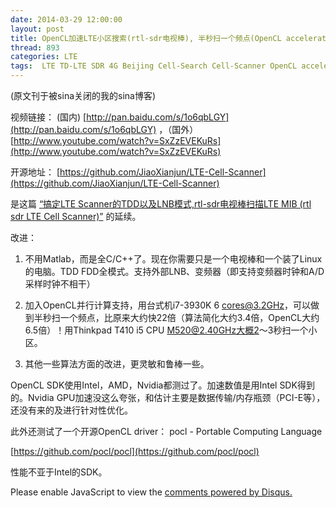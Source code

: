 ```yaml
---
date: 2014-03-29 12:00:00
layout: post
title: OpenCL加速LTE小区搜索(rtl-sdr电视棒), 半秒扫一个频点(OpenCL accelerated LTE Cell Scanner)
thread: 893
categories: LTE
tags:  LTE TD-LTE SDR 4G Beijing Cell-Search Cell-Scanner OpenCL acceleration rtl-sdr
---
```


(原文刊于被sina关闭的我的sina博客)

视频链接： (国内) [http://pan.baidu.com/s/1o6qbLGY](http://pan.baidu.com/s/1o6qbLGY) ，（国外） 
[http://www.youtube.com/watch?v=SxZzEVEKuRs](http://www.youtube.com/watch?v=SxZzEVEKuRs)

开源地址： [https://github.com/JiaoXianjun/LTE-Cell-Scanner](https://github.com/JiaoXianjun/LTE-Cell-Scanner)

是这篇 
[“搞定LTE Scanner的TDD以及LNB模式,rtl-sdr电视棒扫描LTE MIB (rtl sdr LTE Cell Scanner)”](http://sdr-x.github.io/%E6%90%9E%E5%AE%9ALTE%20Scanner%E7%9A%84TDD%E4%BB%A5%E5%8F%8ALNB%E6%A8%A1%E5%BC%8F,rtl-sdr%E7%94%B5%E8%A7%86%E6%A3%92%E6%89%AB%E6%8F%8FLTE%20MIB%20%28rtl%20sdr%20LTE%20Cell%20Scanner%29/)
的延续。 
  
改进： 

1. 不用Matlab，而是全C/C++了。现在你需要只是一个电视棒和一个装了Linux的电脑。TDD FDD全模式。支持外部LNB、变频器（即支持变频器时钟和A/D采样时钟不相干） 
  
2. 加入OpenCL并行计算支持，用台式机i7-3930K 6 cores@3.2GHz，可以做到半秒扫一个频点，比原来大约快22倍（算法简化大约3.4倍，OpenCL大约6.5倍）！用Thinkpad T410 i5 CPU M520@2.40GHz大概2～3秒扫一个小区。 
  
3. 其他一些算法方面的改进，更灵敏和鲁棒一些。 
  
OpenCL SDK使用Intel，AMD，Nvidia都测过了。加速数值是用Intel SDK得到的。Nvidia GPU加速没这么夸张，和估计主要是数据传输/内存瓶颈（PCI-E等），还没有来的及进行针对性优化。 
  
此外还测试了一个开源OpenCL driver： pocl - Portable Computing Language 

[https://github.com/pocl/pocl](https://github.com/pocl/pocl)

性能不亚于Intel的SDK。  


<div id="disqus_thread"></div>
<script type="text/javascript">
    /* * * CONFIGURATION VARIABLES: EDIT BEFORE PASTING INTO YOUR WEBPAGE * * */
    var disqus_shortname = 'jiaoxianjun'; // required: replace example with your forum shortname

    /* * * DON'T EDIT BELOW THIS LINE * * */
    (function() {
        var dsq = document.createElement('script'); dsq.type = 'text/javascript'; dsq.async = true;
        dsq.src = '//' + disqus_shortname + '.disqus.com/embed.js';
        (document.getElementsByTagName('head')[0] || document.getElementsByTagName('body')[0]).appendChild(dsq);
    })();
</script>
<noscript>Please enable JavaScript to view the <a href="http://disqus.com/?ref_noscript">comments powered by Disqus.</a></noscript>


<script>
  (function(i,s,o,g,r,a,m){i['GoogleAnalyticsObject']=r;i[r]=i[r]||function(){
  (i[r].q=i[r].q||[]).push(arguments)},i[r].l=1*new Date();a=s.createElement(o),
  m=s.getElementsByTagName(o)[0];a.async=1;a.src=g;m.parentNode.insertBefore(a,m)
  })(window,document,'script','//www.google-analytics.com/analytics.js','ga');

  ga('create', 'UA-56112029-1', 'auto');
  ga('send', 'pageview');

</script>
